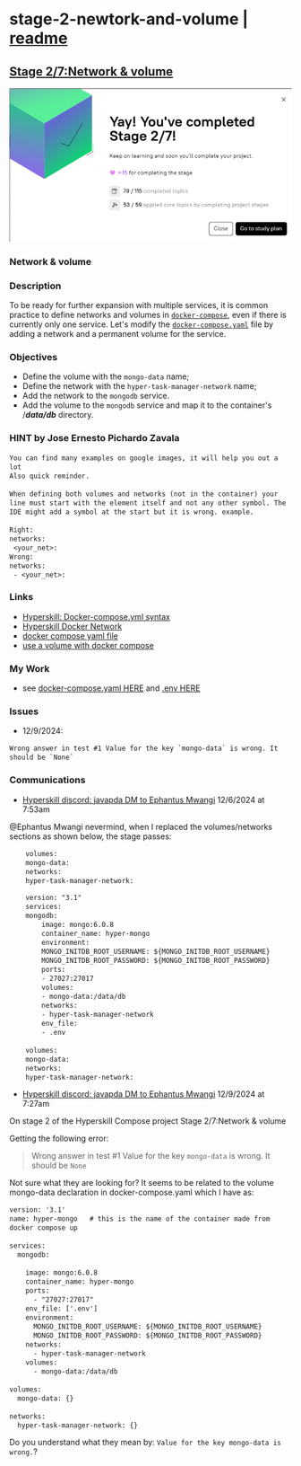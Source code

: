 # stage-2-newtork-and-volume | [readme](../readme.md)

## [Stage 2/7:Network & volume](https://hyperskill.org/projects/374/stages/2232/implement)

![](./images/step-2-of-7-completed.png)

### Network & volume

### Description
To be ready for further expansion with multiple services, it is common practice to define networks and volumes in [`docker-compose`](https://docs.docker.com/compose/), even if there is currently only one service. Let's modify the [`docker-compose.yaml`](https://docs.docker.com/compose/intro/compose-application-model/#the-compose-file) file by adding a network and a permanent volume for the service.

### Objectives
* Define the volume with the `mongo-data` name;
* Define the network with the `hyper-task-manager-network` name;
* Add the network to the `mongodb` service.
* Add the volume to the `mongodb` service and map it to the container's /_**data/db**_ directory.

### HINT by Jose Ernesto Pichardo Zavala
```
You can find many examples on google images, it will help you out a lot
Also quick reminder.
 
When defining both volumes and networks (not in the container) your line must start with the element itself and not any other symbol. The IDE might add a symbol at the start but it is wrong. example.
 
Right:
networks:
 <your_net>:
Wrong:
networks:
 - <your_net>:
```

### Links
* [Hyperskill: Docker-compose.yml syntax](https://hyperskill.org/learn/step/29898/)
* [Hyperskill Docker Network](https://hyperskill.org/learn/step/23960/)
* [docker compose yaml file](https://docs.docker.com/compose/intro/compose-application-model/#illustrative-example)
* [use a volume with docker compose](https://docs.docker.com/engine/storage/volumes/#use-a-volume-with-docker-compose)

### My Work
* see [docker-compose.yaml HERE](./docker-compose-files/stage-2-docker-compose/docker-compose.yaml) and [.env HERE](./docker-compose-files/stage-2-docker-compose/.env)


### Issues
* 12/9/2024:
```
Wrong answer in test #1 Value for the key `mongo-data` is wrong. It should be `None`
```

### Communications
* [Hyperskill discord: javapda DM to Ephantus Mwangi](https://discord.com/channels/@me/1315686310790565920/1315692744940851210) 12/6/2024 at 7:53am

@Ephantus Mwangi  nevermind, when I replaced the volumes/networks sections as shown below, the stage passes:
```
    volumes:
    mongo-data:
    networks:
    hyper-task-manager-network:
```

```
    version: "3.1"
    services:
    mongodb:
        image: mongo:6.0.8
        container_name: hyper-mongo
        environment:
        MONGO_INITDB_ROOT_USERNAME: ${MONGO_INITDB_ROOT_USERNAME}
        MONGO_INITDB_ROOT_PASSWORD: ${MONGO_INITDB_ROOT_PASSWORD}
        ports:
        - 27027:27017
        volumes:
        - mongo-data:/data/db
        networks:
        - hyper-task-manager-network
        env_file:
        - .env

    volumes:
    mongo-data:
    networks:
    hyper-task-manager-network:
```
* [Hyperskill discord: javapda DM to Ephantus Mwangi](https://discord.com/channels/@me/1315686310790565920/1315686317128159324) 12/9/2024 at 7:27am

On stage 2 of the Hyperskill Compose project Stage 2/7:Network & volume 

Getting the following error:

> Wrong answer in test #1 Value for the key `mongo-data` is wrong. It should be `None`


Not sure what they are looking for? It seems to be related to the volume mongo-data declaration in docker-compose.yaml which I have as:

```
version: '3.1'
name: hyper-mongo   # this is the name of the container made from docker compose up

services:
  mongodb:
    
    image: mongo:6.0.8
    container_name: hyper-mongo
    ports:
      - "27027:27017"
    env_file: ['.env']
    environment:
      MONGO_INITDB_ROOT_USERNAME: ${MONGO_INITDB_ROOT_USERNAME}
      MONGO_INITDB_ROOT_PASSWORD: ${MONGO_INITDB_ROOT_PASSWORD}
    networks:
      - hyper-task-manager-network
    volumes:
      - mongo-data:/data/db

volumes:
  mongo-data: {}

networks:
  hyper-task-manager-network: {}
```

Do you understand what they mean by:  `Value for the key mongo-data is wrong.`?
